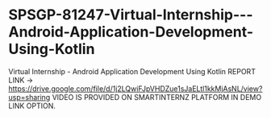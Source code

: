 # SPSGP-81247-Virtual-Internship---Android-Application-Development-Using-Kotlin
Virtual Internship - Android Application Development Using Kotlin
REPORT LINK ->  https://drive.google.com/file/d/1j2LQwiFJpVHDZue1sJaELtl1kkMjAsNL/view?usp=sharing
VIDEO IS PROVIDED ON SMARTINTERNZ PLATFORM IN DEMO LINK OPTION.
